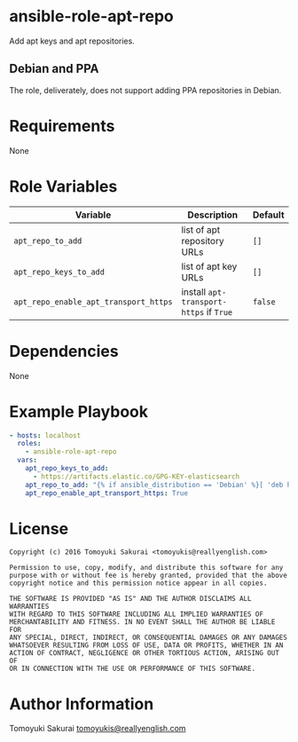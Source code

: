 # ansible-role-apt-repo

Add apt keys and apt repositories.

## Debian and PPA

The role, deliverately, does not support adding PPA repositories in Debian.

# Requirements

None

# Role Variables

| Variable | Description | Default |
|----------|-------------|---------|
| `apt_repo_to_add` | list of apt repository URLs | `[]` |
| `apt_repo_keys_to_add` | list of apt key URLs | `[]` |
| `apt_repo_enable_apt_transport_https` | install `apt-transport-https` if `True` | `false` |

# Dependencies

None

# Example Playbook

```yaml
- hosts: localhost
  roles:
    - ansible-role-apt-repo
  vars:
    apt_repo_keys_to_add:
      - https://artifacts.elastic.co/GPG-KEY-elasticsearch
    apt_repo_to_add: "{% if ansible_distribution == 'Debian' %}[ 'deb https://artifacts.elastic.co/packages/5.x/apt stable main' ]{% elif ansible_distribution == 'Ubuntu' %}[ 'deb https://artifacts.elastic.co/packages/5.x/apt stable main', 'ppa:webupd8team/java' ]{% endif %}"
    apt_repo_enable_apt_transport_https: True
```

# License

```
Copyright (c) 2016 Tomoyuki Sakurai <tomoyukis@reallyenglish.com>

Permission to use, copy, modify, and distribute this software for any
purpose with or without fee is hereby granted, provided that the above
copyright notice and this permission notice appear in all copies.

THE SOFTWARE IS PROVIDED "AS IS" AND THE AUTHOR DISCLAIMS ALL WARRANTIES
WITH REGARD TO THIS SOFTWARE INCLUDING ALL IMPLIED WARRANTIES OF
MERCHANTABILITY AND FITNESS. IN NO EVENT SHALL THE AUTHOR BE LIABLE FOR
ANY SPECIAL, DIRECT, INDIRECT, OR CONSEQUENTIAL DAMAGES OR ANY DAMAGES
WHATSOEVER RESULTING FROM LOSS OF USE, DATA OR PROFITS, WHETHER IN AN
ACTION OF CONTRACT, NEGLIGENCE OR OTHER TORTIOUS ACTION, ARISING OUT OF
OR IN CONNECTION WITH THE USE OR PERFORMANCE OF THIS SOFTWARE.
```

# Author Information

Tomoyuki Sakurai <tomoyukis@reallyenglish.com>
